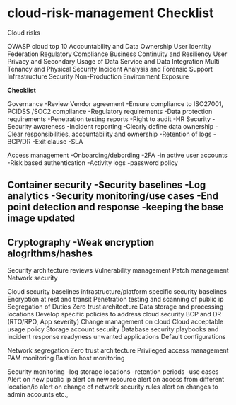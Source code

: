 # cloud-risk-management Checklist


 Cloud risks
 
OWASP cloud top 10
 Accountability and Data Ownership
 User Identity Federation
 Regulatory Compliance
 Business Continuity and Resiliency
 User Privacy and Secondary Usage of Data
 Service and Data Integration
 Multi Tenancy and Physical Security
 Incident Analysis and Forensic Support
 Infrastructure Security
 Non-Production Environment Exposure

**Checklist**

Governance
-Review Vendor agreement
-Ensure compliance to ISO27001, PCIDSS /SOC2 compliance
-Regulatory requirements
-Data protection requirements
-Penetration testing reports
-Right to audit
-HR Security
-Security awareness
-Incident reporting
-Clearly define data ownership
-Clear responsibilities, accountability and ownership 
-Retention of logs
-BCP/DR
-Exit clause
-SLA

Access management
-Onboarding/debording
-2FA
-in active user accounts
-Risk based authentication
-Activity logs
-password policy

Container security
-Security baselines
-Log analytics
-Security monitoring/use cases
-End point detection and response
-keeping the base image updated
-

Cryptography
-Weak encryption alogrithms/hashes
-

Security architecture reviews
Vulnerability management
Patch management
Network security



Cloud security baselines
infrastructure/platform specific security baselines
Encryption at rest and transit
Penetration testing and scanning of public ip
Segregation of Duties
Zero trust architecture
Data storage and processing locations
Develop specific policies to address cloud security
BCP and DR (RTO/RPO, App severity)
Change management on cloud
Cloud acceptable usage policy
Storage account security
Database security
playbooks and incident response readyness
unwanted applications
Default configurations

Network segregation
Zero trust architecture 
Privileged access management
PAM monitoring
Bastion host monitoring

Security monitoring
-log storage locations
-retention periods
-use cases
	Alert on new public ip
	alert on new resource
	alert on access from different location/ip
	alert on change of network security rules
	alert on changes to admin accounts
	etc.,
	




